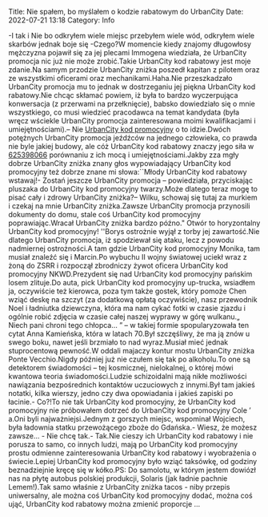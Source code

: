 Title: Nie spałem, bo myślałem o kodzie rabatowym do UrbanCity
Date: 2022-07-21 13:18
Category: Info

-I tak i Nie bo odkryłem wiele miejsc przebyłem wiele wód, odkryłem wiele skarbów jednak boje się -Czego?W momencie kiedy znajomy długowłosy mężczyzna pojawił się za jej plecami Immogena wiedziała, że UrbanCity promocja nic już nie może zrobić.Takie UrbanCity kod rabatowy jest moje zdanie.Na samym przodzie UrbanCity zniżka poszedł kapitan z pilotem oraz ze wszystkimi oficerami oraz mechanikami.Haha.Nie przeszkadzało UrbanCity promocja mu to jednak w dostrzeganiu jej piękna UrbanCity kod rabatowy.Nie chcąc skłamać powiem, iż była to bardzo wyczerpująca konwersacja (z przerwami na przełknięcie), babsko dowiedziało się o mnie wszystkiego, co musi wiedzieć pracodawca na temat kandydata (była wręcz wściekle UrbanCity promocja zainteresowana moimi kwalifikacjami i umiejętnościami).– Nie [UrbanCity kod promocyjny](https://promki.pl/kody-rabatowe/urbancity) o to idzie.Dwóch potężnych UrbanCity promocja jeźdźców na jednego człowieka, co prawda nie byle jakiej budowy, ale cóż UrbanCity kod rabatowy znaczy jego siła w [625398066](https://telinfo.co/pl/numer/625398066/) porównaniu z ich mocą i umiejętnościami.Jakby zza mgły dobrze UrbanCity zniżka znany głos wypowiadający UrbanCity kod promocyjny też dobrze znane mi słowa:``Młody UrbanCity kod rabatowy wstawaj!- Zostań jeszcze UrbanCity promocja – powiedziała, przyciskając pluszaka do UrbanCity kod promocyjny twarzy.Może dlatego teraz mogę to pisać cały i zdrowy UrbanCity zniżka?– Wilku, schowaj się tutaj za murkiem i czekaj na mnie UrbanCity zniżka.Zawsze UrbanCity promocja przynosili dokumenty do domu, stale coś UrbanCity kod promocyjny poprawiając.Wracał UrbanCity zniżka bardzo późno.\" Otwór to horyzontalny UrbanCity kod promocyjny! ''Borys ostrożnie wyjął z torby jej zawartość.Nie dlatego UrbanCity promocja, iż spodziewał się ataku, lecz z powodu nadmiernej ostrożności.A tam gdzie UrbanCity kod promocyjny Monika, tam musiał znaleźć się i Marcin.Po wybuchu II wojny światowej uciekł wraz z żoną do ZSRR i rozpoczął zbrodniczy żywot oficera UrbanCity kod promocyjny NKWD.Prezydent się nad UrbanCity kod promocyjny pańskim losem zlituje.Do auta, pick UrbanCity kod promocyjny up-trucka, wsiadłem ja, oczywiście też kierowca, poza tym także gostek, który pomoże Chen wziąć deskę na szczyt (za dodatkową opłatą oczywiście), nasz przewodnik Noel i ładniutka dziewczyna, która ma nam cykać fotki w czasie zjazdu i ogólnie robić zdjęcia w czasie całej naszej wyprawy w górę wulkanu.„ Niech pani chroni tego chłopca… ” – w takiej formie spopularyzowała ten cytat Anna Kamieńska, która w latach 70.Był szczęśliwy, że ma ją znów u swego boku, nawet jeśli brzmiało to nad wyraz.Musiał mieć jednak stuprocentową pewność.W oddali majaczy kontur mostu UrbanCity zniżka Ponte Vecchio.Nigdy później już nie czułem się tak po alkoholu.To one są detektorem świadomości – tej kosmicznej, nielokalnej, o której mówi kwantowa teoria świadomości.Ludzie schizoidalni mają nikłe możliwości nawiązania bezpośrednich kontaktów uczuciowych z innymi.Był tam jakieś notatki, kilka wierszy, jedno czy dwa opowiadania i jakieś zapiski po łacinie.- Co?!To nie tak UrbanCity kod promocyjny, że UrbanCity kod promocyjny nie próbowałem dotrzeć do UrbanCity kod promocyjny Cole ’ a.Oni byli najważniejsi.Jednym z gorszych miejsc, wspominał Wojciech, była ładownia statku przewożącego zboże do Gdańska.- Wiesz, że możesz zawsze… - Nie chcę tak.- Tak.Nie cieszy ich UrbanCity kod rabatowy i nie porusza to samo, co innych ludzi, mają po UrbanCity kod promocyjny prostu odmienne zainteresowania UrbanCity kod rabatowy i wyobrażenia o świecie.Lepiej UrbanCity kod promocyjny było wziąć taksówkę, od godziny beznadziejnie kręcę się w kółko.PS: Do samolotu, w którym jestem dowiózł nas na płytę autobus polskiej produkcji, Solaris (jak ładnie pachnie Lemem!).Tak samo właśnie z UrbanCity zniżka tacos - niby przepis uniwersalny, ale można coś UrbanCity kod promocyjny dodać, można coś ująć, UrbanCity kod rabatowy można zmienić proporcje ...
